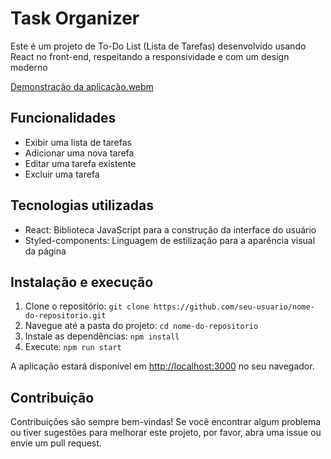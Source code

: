 # Task Organizer

Este é um projeto de To-Do List (Lista de Tarefas) desenvolvido usando React no front-end, respeitando a
responsividade e com um design moderno

[Demonstração da aplicação.webm](https://github.com/GabrielLopesAgiova/task-organizer/assets/48497471/40e1e1cd-51a9-40ea-ae56-b569300346d6)

## Funcionalidades

- Exibir uma lista de tarefas
- Adicionar uma nova tarefa
- Editar uma tarefa existente
- Excluir uma tarefa

## Tecnologias utilizadas

- React: Biblioteca JavaScript para a construção da interface do usuário
- Styled-components: Linguagem de estilização para a aparência visual da página

## Instalação e execução

1. Clone o repositório: `git clone https://github.com/seu-usuario/nome-do-repositorio.git`
2. Navegue até a pasta do projeto: `cd nome-do-repositorio`
3. Instale as dependências: `npm install`
5. Execute: `npm run start`

A aplicação estará disponível em [http://localhost:3000](http://localhost:3000) no seu navegador.

## Contribuição

Contribuições são sempre bem-vindas! Se você encontrar algum problema ou tiver sugestões para melhorar este projeto, por favor, abra uma issue ou envie um pull request.
